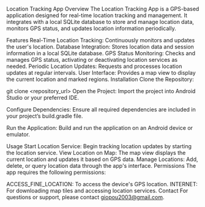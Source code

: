 Location Tracking App
Overview
The Location Tracking App is a GPS-based application designed for real-time location tracking and management. It integrates with a local SQLite database to store and manage location data, monitors GPS status, and updates location information periodically.

Features
Real-Time Location Tracking: Continuously monitors and updates the user's location.
Database Integration: Stores location data and session information in a local SQLite database.
GPS Status Monitoring: Checks and manages GPS status, activating or deactivating location services as needed.
Periodic Location Updates: Requests and processes location updates at regular intervals.
User Interface: Provides a map view to display the current location and marked regions.
Installation
Clone the Repository:

git clone <repository_url>
Open the Project: Import the project into Android Studio or your preferred IDE.

Configure Dependencies: Ensure all required dependencies are included in your project’s build.gradle file.

Run the Application: Build and run the application on an Android device or emulator.

Usage
Start Location Service: Begin tracking location updates by starting the location service.
View Location on Map: The map view displays the current location and updates it based on GPS data.
Manage Locations: Add, delete, or query location data through the app's interface.
Permissions
The app requires the following permissions:

ACCESS_FINE_LOCATION: To access the device's GPS location.
INTERNET: For downloading map tiles and accessing location services.
Contact
For questions or support, please contact giopou2003@gmail.com.


